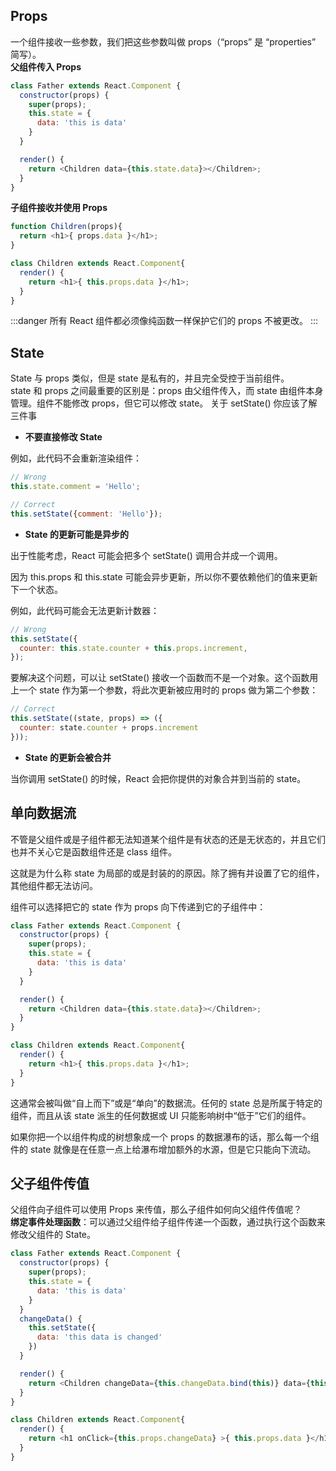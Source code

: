 ## Props  
一个组件接收一些参数，我们把这些参数叫做 props（“props” 是 “properties” 简写）。  
**父组件传入 Props**
```js
class Father extends React.Component {
  constructor(props) {
    super(props);
    this.state = {
      data: 'this is data'
    }
  }

  render() {
    return <Children data={this.state.data}></Children>;
  }
}
```
**子组件接收并使用 Props**
```js
function Children(props){
  return <h1>{ props.data }</h1>;
}
```
```js
class Children extends React.Component{
  render() {
    return <h1>{ this.props.data }</h1>;
  }
}
```
:::danger
所有 React 组件都必须像纯函数一样保护它们的 props 不被更改。
:::

## State
State 与 props 类似，但是 state 是私有的，并且完全受控于当前组件。  
state 和 props 之间最重要的区别是：props 由父组件传入，而 state 由组件本身管理。组件不能修改 props，但它可以修改 state。
关于 setState() 你应该了解三件事  
- **不要直接修改 State**  

例如，此代码不会重新渲染组件：
```js
// Wrong
this.state.comment = 'Hello';
```
```js
// Correct
this.setState({comment: 'Hello'});
```

- **State 的更新可能是异步的**  

出于性能考虑，React 可能会把多个 setState() 调用合并成一个调用。

因为 this.props 和 this.state 可能会异步更新，所以你不要依赖他们的值来更新下一个状态。

例如，此代码可能会无法更新计数器：
```js
// Wrong
this.setState({
  counter: this.state.counter + this.props.increment,
});
```
要解决这个问题，可以让 setState() 接收一个函数而不是一个对象。这个函数用上一个 state 作为第一个参数，将此次更新被应用时的 props 做为第二个参数：
```js
// Correct
this.setState((state, props) => ({
  counter: state.counter + props.increment
}));
```

- **State 的更新会被合并**  

当你调用 setState() 的时候，React 会把你提供的对象合并到当前的 state。

## 单向数据流
不管是父组件或是子组件都无法知道某个组件是有状态的还是无状态的，并且它们也并不关心它是函数组件还是 class 组件。

这就是为什么称 state 为局部的或是封装的的原因。除了拥有并设置了它的组件，其他组件都无法访问。

组件可以选择把它的 state 作为 props 向下传递到它的子组件中：  
```js
class Father extends React.Component {
  constructor(props) {
    super(props);
    this.state = {
      data: 'this is data'
    }
  }

  render() {
    return <Children data={this.state.data}></Children>;
  }
}

class Children extends React.Component{
  render() {
    return <h1>{ this.props.data }</h1>;
  }
}
```
这通常会被叫做“自上而下”或是“单向”的数据流。任何的 state 总是所属于特定的组件，而且从该 state 派生的任何数据或 UI 只能影响树中“低于”它们的组件。

如果你把一个以组件构成的树想象成一个 props 的数据瀑布的话，那么每一个组件的 state 就像是在任意一点上给瀑布增加额外的水源，但是它只能向下流动。

## 父子组件传值
父组件向子组件可以使用 Props 来传值，那么子组件如何向父组件传值呢？  
**绑定事件处理函数**：可以通过父组件给子组件传递一个函数，通过执行这个函数来修改父组件的 State。
```js
class Father extends React.Component {
  constructor(props) {
    super(props);
    this.state = {
      data: 'this is data'
    }
  }
  changeData() {
    this.setState({
      data: 'this data is changed'
    })
  }

  render() {
    return <Children changeData={this.changeData.bind(this)} data={this.state.data}></Children>;
  }
}

class Children extends React.Component{
  render() {
    return <h1 onClick={this.props.changeData} >{ this.props.data }</h1>;
  }
}
```